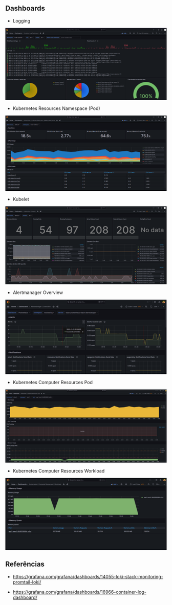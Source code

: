 ## Dashboards

- Logging

<p align="center">
  <img alt="Monitoring" src="../data/logging-01.png">
</p>

- Kubernetes Resources Namespace (Pod)

<p align="center">
  <img alt="Monitoring" src="../data/monitoring-01.png">
</p>

- Kubelet

<p align="center">
  <img alt="Monitoring" src="../data/monitoring-02.png">
</p>

- Alertmanager Overview

<p align="center">
  <img alt="Monitoring" src="../data/monitoring-03.png">
</p>

- Kubernetes Computer Resources Pod

<p align="center">
  <img alt="Monitoring" src="../data/monitoring-04.png">
</p>

- Kubernetes Computer Resources Workload

<p align="center">
  <img alt="Monitoring" src="../data/monitoring-05.png">
</p>

## Referências

- https://grafana.com/grafana/dashboards/14055-loki-stack-monitoring-promtail-loki/ 

- https://grafana.com/grafana/dashboards/16966-container-log-dashboard/ 